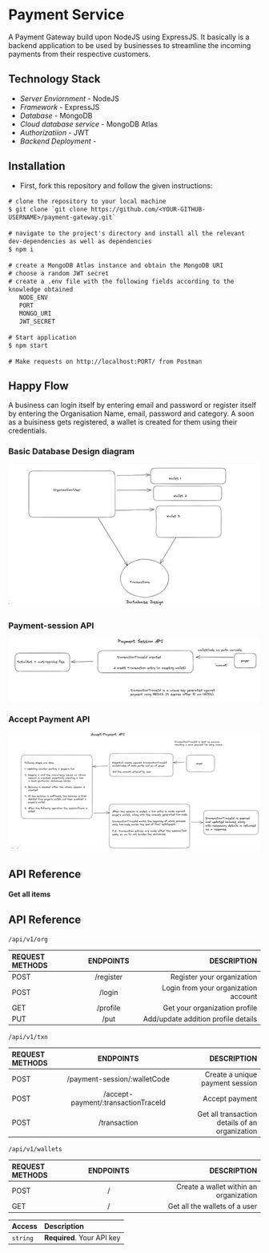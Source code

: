 # Payment Service

A Payment Gateway build upon NodeJS using ExpressJS. It basically is a backend application to be used by businesses to streamline the incoming payments from their respective customers.

## Technology Stack
- *Server Enviornment* - NodeJS
- *Framework* - ExpressJS
- *Database* - MongoDB
- *Cloud database service* - MongoDB Atlas
- *Authorizatiion* - JWT
- *Backend Deployment* -

## Installation

- First, fork this repository and follow the given instructions:

```
# clone the repository to your local machine
$ git clone `git clone https://github.com/<YOUR-GITHUB-USERNAME>/payment-gateway.git`

# navigate to the project's directory and install all the relevant dev-dependencies as well as dependencies
$ npm i

# create a MongoDB Atlas instance and obtain the MongoDB URI
# choose a random JWT secret
# create a .env file with the following fields according to the knowledge obtained
   NODE_ENV 
   PORT 
   MONGO_URI 
   JWT_SECRET 
   
# Start application
$ npm start

# Make requests on http://localhost:PORT/ from Postman
```

## Happy Flow
A business can login itself by entering email and password or register itself by entering the Organisation Name, email, password and category. A soon as a buisiness gets registered, a wallet is created for them using their credentials.
### Basic Database Design diagram
![Database design diagram](https://github.com/0xVegeta/payment-gateway/raw/main/assets/Database%20design.jpeg)<br>

### Payment-session API
![Payment-session API](https://github.com/0xVegeta/payment-gateway/raw/main/assets/payment-session-API.jpeg)<br>

### Accept Payment API
![Accept-payment](https://github.com/0xVegeta/payment-gateway/raw/main/assets/accept-payment.jpeg)

## API Reference

#### Get all items

## API Reference

`/api/v1/org`

| REQUEST METHODS | ENDPOINTS | DESCRIPTION |
| :-------------- | :-------: | ------------------: |
| POST | /register |  Register your organization |
| POST | /login| Login from your organization account|
| GET | /profile | Get your organization profile |
| PUT | /put | Add/update addition profile details|


`/api/v1/txn`

| REQUEST METHODS | ENDPOINTS | DESCRIPTION |
| :-------------- | :-------: | ------------------: |
| POST | /payment-session/:walletCode |  Create a unique payment session |
| POST | /accept-payment/:transactionTraceId | Accept payment|
| POST | /transaction | Get all transaction details of an organization |

`/api/v1/wallets`

| REQUEST METHODS | ENDPOINTS | DESCRIPTION |
| :-------------- | :-------: | ------------------: |
| POST | / |  Create a wallet within an organization |
| GET | / | Get all the wallets of a user |



| Access   | Description                |
|:-------  | :------------------------- |
| `string` | **Required**. Your API key |

